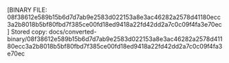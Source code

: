 [BINARY FILE: 08f38612e589b15b6d7d7ab9e2583d022153a8e3ac46282a2578d41180ecc3a2b8018b5bf80fbd7f385ce00fd18ed9418a22fd42dd2a7c0c09f4fa3e70ec]
Stored copy: docs/converted-binary/08f38612e589b15b6d7d7ab9e2583d022153a8e3ac46282a2578d41180ecc3a2b8018b5bf80fbd7f385ce00fd18ed9418a22fd42dd2a7c0c09f4fa3e70ec
